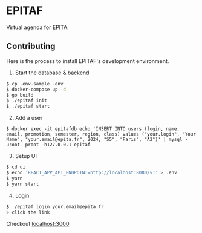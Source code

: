 # EPITAF
Virtual agenda for EPITA.

## Contributing
Here is the process to install EPITAF's development environment.

1. Start the database & backend
```sh
$ cp .env.sample .env 
$ docker-compose up -d
$ go build
$ ./epitaf init
$ ./epitaf start
```

2. Add a user  
```
$ docker exec -it epitafdb echo 'INSERT INTO users (login, name, email, promotion, semester, region, class) values ("your.login", "Your Name", "your.email@epita.fr", 2024, "S5", "Paris", "A2")' | mysql -uroot -proot -h127.0.0.1 epitaf
```

3. Setup UI  
```sh
$ cd ui
$ echo 'REACT_APP_API_ENDPOINT=http://localhost:8080/v1' > .env
$ yarn
$ yarn start
```

4. Login
```sh
$ ./epitaf login your.email@epita.fr
> click the link
```

Checkout [localhost:3000]().